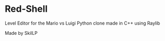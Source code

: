 # Red-Shell
Level Editor for the Mario vs Luigi Python clone made in C++ using Raylib

Made by SkilLP
